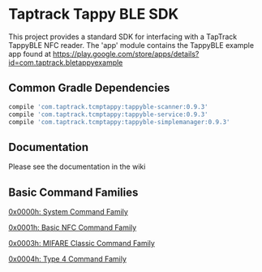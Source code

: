# Taptrack Tappy BLE SDK
This project provides a standard SDK for interfacing with a TapTrack TappyBLE NFC reader. The 'app' module contains the TappyBLE example app found at 
https://play.google.com/store/apps/details?id=com.taptrack.bletappyexample

## Common Gradle Dependencies
```groovy
compile 'com.taptrack.tcmptappy:tappyble-scanner:0.9.3'
compile 'com.taptrack.tcmptappy:tappyble-service:0.9.3'
compile 'com.taptrack.tcmptappy:tappyble-simplemanager:0.9.3'
```

## Documentation
Please see the documentation in the wiki

## Basic Command Families

[0x0000h: System Command Family](https://github.com/TapTrack/System-Command-Family)

[0x0001h: Basic NFC Command Family](https://github.com/TapTrack/BasicNfc-Command-Family)

[0x0003h: MIFARE Classic Command Family](https://github.com/TapTrack/MifareClassic-Command-Family)

[0x0004h: Type 4 Command Family](https://github.com/TapTrack/Type4-Command-Family)
